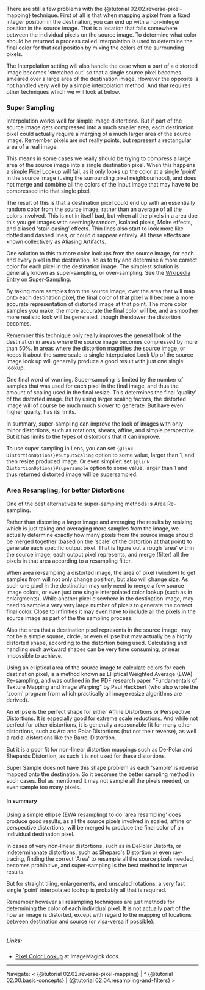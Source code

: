 There are still a few problems with the {@tutorial 02.02.reverse-pixel-mapping}
technique. First of all is that when mapping a pixel from a fixed integer position in
the destination, you can end up with a non-integer position in the source image.
That is a location that falls somewhere between the individual pixels on the source
image. To determine what color should be returned a process called Interpolation is
used to determine the final color for that real position by mixing the colors of the
surrounding pixels.

The Interpolation setting will also handle the case when a part of a distorted image
becomes 'stretched out' so that a single source pixel becomes smeared over a large area
of the destination image. However the opposite is not handled very well by a simple
interpolation method. And that requires other techniques which we will look at below.


### Super Sampling

Interpolation works well for simple image distortions. But if part of the source image
gets compressed into a much smaller area, each destination pixel could actually
require a merging of a much larger area of the source image. Remember pixels are not
really points, but represent a rectangular area of a real image.

This means in some cases we really should be trying to compress a large area of the
source image into a single destination pixel. When this happens a simple Pixel Lookup
will fail, as it only looks up the color at a single 'point' in the source image
(using the surrounding pixel neighbourhood), and does not merge and combine all the
colors of the input image that may have to be compressed into that single pixel.

The result of this is that a destination pixel could end up with an essentially random
color from the source image, rather than an average of all the colors involved. This
is not in itself bad, but when all the pixels in a area doe this you get images with
seemingly random, isolated pixels, Moire effects, and aliased 'stair-casing' effects.
Thin lines also start to look more like dotted and dashed lines, or could disappear
entirely. All these effects are known collectively as Aliasing Artifacts.

One solution to this to more color lookups from the source image, for each and every
pixel in the destination, so as to try and determine a more correct color for each
pixel in the destination image. The simplest solution is generally known as
super-sampling, or over-sampling. See the [Wikipedia Entry on Super-Sampling](
https://en.wikipedia.org/wiki/Supersampling).

By taking more samples from the source image, over the area that will map onto each
destination pixel, the final color of that pixel will become a more accurate
representation of distorted image at that point. The more color samples you make,
the more accurate the final color will be, and a smoother more realistic look will
be generated, though the slower the distortion becomes.

Remember this technique only really improves the general look of the destination in
areas where the source image becomes compressed by more than 50%.
In areas where the distortion magnifies the source image, or keeps it about the same
scale, a single Interpolated Look Up of the source image look up will generally
produce a good result with just one single lookup.

One final word of warning. Super-sampling is limited by the number of samples that
was used for each pixel in the final image, and thus the amount of scaling used
in the final resize. This determines the final 'quality' of the distorted image.
But by using larger scaling factors, the distorted image will of course be much much
slower to generate. But have even higher quality, has its limits.

In summary, super-sampling can improve the look of images with only minor distortions,
such as rotations, shears, affine, and simple perspective. But it has limits to the
types of distortions that it can improve.

To use super sampling in Lens, you can set `{@link DistortionOptions}#outputScaling`
option to some value, larger than 1, and then resize produced image. Or even simplier:
set `{@link DistortionOptions}#supersample` option to some value, larger than 1
and thus returned distorted image will be supersampled.


### Area Resampling, for better Distortions

One of the best alternatives to super-sampling methods is Area Re-sampling.

Rather than distorting a larger image and averaging the results by resizing, which is
just taking and averaging more samples from the image, we actually determine exactly
how many pixels from the source image should be merged together (based on the 'scale'
of the distortion at that point) to generate each specific output pixel. That is
figure out a rough 'area' within the source image, each output pixel represents, and
merge (filter) all the pixels in that area according to a resampling filter.

When area re-sampling a distorted image, the area of pixel (window) to get samples
from will not only change position, but also will change size. As such one pixel in
the destination may only need to merge a few source image colors, or even just one
single interpolated color lookup (such as in enlargments). While another pixel
elsewhere in the destination image, may need to sample a very very large number of
pixels to generate the correct final color. Close to infinities it may even have to
include all the pixels in the source image as part of the the sampling process.

Also the area that a destination pixel represents in the source image, may not be a
simple square, circle, or even ellipse but may actually be a highly distorted shape,
according to the distortion being used. Calculating and handling such awkward shapes
can be very time consuming, or near impossible to achieve.

Using an elliptical area of the source image to calculate colors for each destination
pixel, is a method known as Elliptical Weighted Average (EWA) Re-sampling, and was
outlined in the PDF research paper "Fundamentals of Texture Mapping and Image Warping"
by Paul Heckbert (who also wrote the 'zoom' program from which practically all image
resize algorithms are derived).

An ellipse is the perfect shape for either Affine Distortions or Perspective
Distortions. It is especially good for extreme scale reductions. And while not perfect
for other distortions, it is generally a reasonable fit for many other distortions,
such as Arc and Polar Distortions (but not their reverse), as well a radial distortions
like the Barrel Distortion.

But it is a poor fit for non-linear distortion mappings such as De-Polar and Shepards
Distortion, as such it is not used for these distortions.

Super Sample does not have this shape problem as each 'sample' is reverse mapped onto
the destination. So it becomes the better sampling method in such cases. But as
mentioned it may not sample all the pixels needed, or even sample too many pixels.

#### In summary

Using a simple ellipse (EWA resampling) to do 'area resampling' does produce good
results, as all the source pixels involved in scaled, affine or perspective
distortions, will be merged to produce the final color of an individual destination
pixel.

In cases of very non-linear distortions, such as in DePolar Distorts, or
indeterminanate distortions, such as Shepard's Distortion or even ray-tracing, finding
the correct 'Area' to resample all the source pixels needed, becomes prohibitive, and
super-sampling is the best method to improve results.

But for straight tiling, enlargements, and unscaled rotations, a very fast single
'point' interpolated lookup is probably all that is required.

Remember however all resampling techniques are just methods for determining the color
of each individual pixel. It is not actually part of the how an image is distorted,
except with regard to the mapping of locations between destination and source
(or visa-versa if possible).

---
##### Links:
* [Pixel Color Lookup](https://www.imagemagick.org/Usage/distorts/#lookup) at
ImageMagick docs.

---

Navigate: < {@tutorial 02.02.reverse-pixel-mapping}
| ^ {@tutorial 02.00.basic-concepts} | {@tutorial 02.04.resampling-and-filters} >